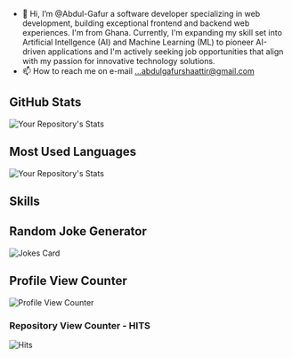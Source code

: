 - 👋 Hi, I’m @Abdul-Gafur
a software developer specializing in web development, building exceptional frontend and backend web experiences. I'm from Ghana.
Currently, I'm expanding my skill set into Artificial Intellgence (AI) and Machine Learning (ML) to pioneer AI-driven applications and I'm actively seeking job opportunities that align with my passion for innovative technology solutions.
- 📫 How to reach me on e-mail ...abdulgafurshaattir@gmail.com

<!---
Abdul-Gafur/Abdul-Gafur is a ✨ special ✨ repository because its `README.md` (this file) appears on your GitHub profile.
You can click the Preview link to take a look at your changes.
--->

## GitHub Stats

![Your Repository's Stats](https://github-readme-stats.vercel.app/api?username=Tanu-N-Prabhu&show_icons=true)

## Most Used Languages

![Your Repository's Stats](https://github-readme-stats.vercel.app/api/top-langs/?username=Tanu-N-Prabhu&theme=blue-green)

## Skills



<!-- [![My Skills](https://skillicons.dev/icons?i=js,html,css,javascript,c,c#,c++,bootstrap,tailwind,git,java,github,dotnet)](https://skillicons.dev) -->


## Random Joke Generator

![Jokes Card](https://readme-jokes.vercel.app/api)

## Profile View Counter

![Profile View Counter](https://komarev.com/ghpvc/?username=Tanu-N-Prabhu)

### Repository View Counter - HITS

![Hits](https://hitcounter.pythonanywhere.com/count/tag.svg?url=https://github.com/Tanu-N-Prabhu/Python)
